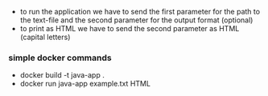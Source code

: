 * to run the application we have to send the first parameter for the path to the text-file and the second parameter for the output format (optional)
* to print as HTML we have to send the second parameter as HTML (capital letters)

### simple docker commands

* docker build -t java-app . 
* docker run java-app example.txt HTML
